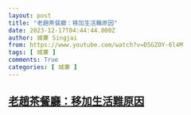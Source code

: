 ```yaml
---
layout: post
title: "老趙茶餐廳：移加生活難原因"
date: 2023-12-17T04:44:44.000Z
author: 城寨 Singjai
from: https://www.youtube.com/watch?v=D5GZOY-6l4M
tags: [ 城寨 ]
comments: True
categories: [ 城寨 ]
---
```

<!--1702788284000-->
[老趙茶餐廳：移加生活難原因](https://www.youtube.com/watch?v=D5GZOY-6l4M)
------

<div>

</div>
